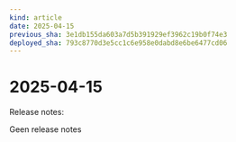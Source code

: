 ```yaml
---
kind: article
date: 2025-04-15
previous_sha: 3e1db155da603a7d5b391929ef3962c19b0f74e3
deployed_sha: 793c8770d3e5cc1c6e958e0dabd8e6be6477cd06
---
```


# 2025-04-15

Release notes:

Geen release notes

